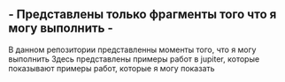 ## - Представлены только фрагменты того что я могу выполнить - 
В данном репозитории представленны моменты того, что я могу выполнить 
Здесь представлены примеры работ в jupiter, которые показывают примеры работ, которые я могу показать
